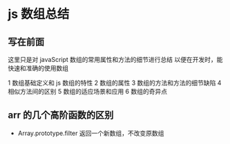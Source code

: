 # js 数组总结

## 写在前面

这里只是对 javaScript 数组的常用属性和方法的细节进行总结
以便在开发时，能快速和准确的使用数组

1 数组基础定义和 js 数组的特性
2 数组的属性
3 数组的方法和方法的细节缺陷
4 相似方法间的区别
5 数组的适应场景和应用
6 数组的奇异点

## arr 的几个高阶函数的区别

- Array.prototype.filter 返回一个新数组，不改变原数组
